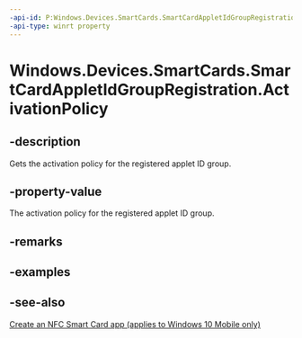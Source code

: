 ```yaml
---
-api-id: P:Windows.Devices.SmartCards.SmartCardAppletIdGroupRegistration.ActivationPolicy
-api-type: winrt property
---
```


<!-- Property syntax
public Windows.Devices.SmartCards.SmartCardAppletIdGroupActivationPolicy ActivationPolicy { get; }
-->

# Windows.Devices.SmartCards.SmartCardAppletIdGroupRegistration.ActivationPolicy

## -description
Gets the activation policy for the registered applet ID group.

## -property-value
The activation policy for the registered applet ID group.

## -remarks

## -examples

## -see-also
[Create an NFC Smart Card app (applies to Windows 10 Mobile only)](/windows/uwp/devices-sensors/host-card-emulation)
